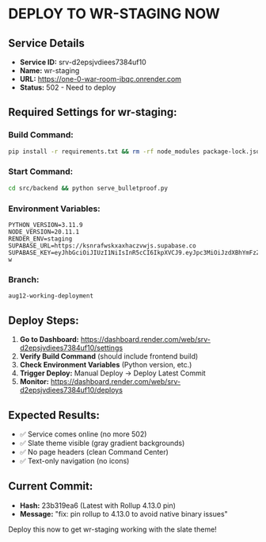 # DEPLOY TO WR-STAGING NOW

## Service Details
- **Service ID:** srv-d2epsjvdiees7384uf10  
- **Name:** wr-staging
- **URL:** https://one-0-war-room-ibqc.onrender.com
- **Status:** 502 - Need to deploy

## Required Settings for wr-staging:

### Build Command:
```bash
pip install -r requirements.txt && rm -rf node_modules package-lock.json && npm install && npm run build
```

### Start Command:
```bash
cd src/backend && python serve_bulletproof.py
```

### Environment Variables:
```
PYTHON_VERSION=3.11.9
NODE_VERSION=20.11.1
RENDER_ENV=staging
SUPABASE_URL=https://ksnrafwskxaxhaczvwjs.supabase.co
SUPABASE_KEY=eyJhbGciOiJIUzI1NiIsInR5cCI6IkpXVCJ9.eyJpc3MiOiJzdXBhYmFzZSIsInJlZiI6ImtzbnJhZndza3hheGhhY3p2d2pzIiwicm9sZSI6ImFub24iLCJpYXQiOjE3NTIwNjc2MTQsImV4cCI6MjA2NzY0MzYxNH0.d7lM7Jp6CVxPesip1JVYPMUEkifQ39biLQNzEhNfd-w
```

### Branch:
```
aug12-working-deployment
```

## Deploy Steps:

1. **Go to Dashboard:** https://dashboard.render.com/web/srv-d2epsjvdiees7384uf10/settings
2. **Verify Build Command** (should include frontend build)
3. **Check Environment Variables** (Python version, etc.)
4. **Trigger Deploy:** Manual Deploy → Deploy Latest Commit
5. **Monitor:** https://dashboard.render.com/web/srv-d2epsjvdiees7384uf10/deploys

## Expected Results:
- ✅ Service comes online (no more 502)
- ✅ Slate theme visible (gray gradient backgrounds)
- ✅ No page headers (clean Command Center)
- ✅ Text-only navigation (no icons)

## Current Commit:
- **Hash:** 23b319ea6 (Latest with Rollup 4.13.0 pin)
- **Message:** "fix: pin rollup to 4.13.0 to avoid native binary issues"

Deploy this now to get wr-staging working with the slate theme!